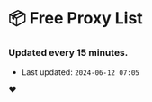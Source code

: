 # :package: Free Proxy List
### Updated every 15 minutes.

- Last updated: `2024-06-12 07:05`

:heart:
